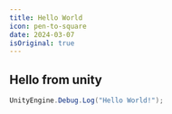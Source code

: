 ```yaml
---
title: Hello World
icon: pen-to-square
date: 2024-03-07
isOriginal: true
---
```


<!-- more -->

## Hello from unity


``` C#
UnityEngine.Debug.Log("Hello World!");
```
